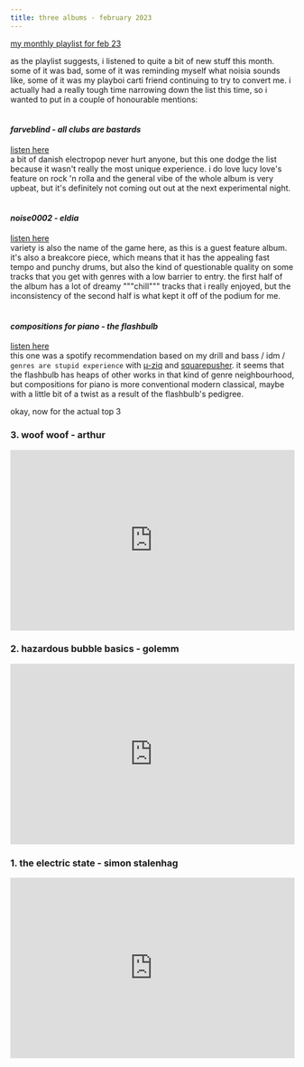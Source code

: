 ```yaml
---
title: three albums - february 2023
---
```


[my monthly playlist for feb 23](https://open.spotify.com/playlist/0vk88QNysxGGbPj1G9UPhN)

as the playlist suggests, i listened to quite a bit of new stuff this month. some of it was bad, some of it was reminding myself what noisia sounds like, some of it was my playboi carti friend continuing to try to convert me. i actually had a really tough time narrowing down the list this time, so i wanted to put in a couple of honourable mentions: 
<br/>
<br/>
#### _farveblind - all clubs are bastards_
[listen here](https://www.youtube.com/watch?v=CJ3bccOqB0I&list=OLAK5uy_nfVRZAtqzIUf-L5B2GL5E23UXAtDsNGog)<br/>
a bit of danish electropop never hurt anyone, but this one dodge the list because it wasn't really the most unique experience. i do love lucy love's feature on rock 'n rolla and the general vibe of the whole album is very upbeat, but it's definitely not coming out out at the next experimental night.
<br/>
<br/>
#### _noise0002 - eldia_
[listen here](https://eldia000.bandcamp.com/album/noise0002)<br/>
variety is also the name of the game here, as this is a guest feature album. it's also a breakcore piece, which means that it has the appealing fast tempo and punchy drums, but also the kind of questionable quality on some tracks that you get with genres with a low barrier to entry. the first half of the album has a lot of dreamy """chill""" tracks that i really enjoyed, but the inconsistency of the second half is what kept it off of the podium for me.
<br/>
<br/>
#### _compositions for piano - the flashbulb_
[listen here](https://theflashbulb.bandcamp.com/album/compositions-for-piano)<br/>
this one was a spotify recommendation based on my drill and bass / idm / `genres are stupid experience` with [µ-ziq](https://mikeparadinas.bandcamp.com/album/lunatic-harness-25th-anniversary-edition) and [squarepusher](https://squarepusher.bandcamp.com/). it seems that the flashbulb has heaps of other works in that kind of genre neighbourhood, but compositions for piano is more conventional modern classical, maybe with a little bit of a twist as a result of the flashbulb's pedigree.

okay, now for the actual top 3

### 3. woof woof - arthur
<iframe style="border: 0; width: 100%; height: 320px;" src="https://bandcamp.com/EmbeddedPlayer/album=3912572000/size=large/bgcol=ffffff/linkcol=0687f5/artwork=small/transparent=true/" seamless><a href="https://plzmakeitruins.bandcamp.com/album/woof-woof">Woof Woof by ARTHUR</a></iframe>

### 2. hazardous bubble basics - golemm
<iframe style="border: 0; width: 100%; height: 320px;" src="https://bandcamp.com/EmbeddedPlayer/album=96852056/size=large/bgcol=ffffff/linkcol=0687f5/artwork=small/transparent=true/" seamless><a href="https://golemm.bandcamp.com/album/hazardous-bubble-basics">Hazardous Bubble Basics by Golemm</a></iframe>

### 1. the electric state - simon stalenhag
<iframe style="border: 0; width: 100%; height: 320px;" src="https://bandcamp.com/EmbeddedPlayer/album=533296537/size=large/bgcol=ffffff/linkcol=0687f5/artwork=small/transparent=true/" seamless><a href="https://simonstalenhag.bandcamp.com/album/the-electric-state">The Electric State by Simon Stålenhag</a></iframe>